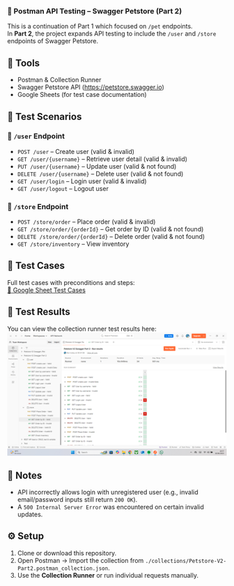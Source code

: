 ### 🐾 Postman API Testing – Swagger Petstore (Part 2)

This is a continuation of Part 1 which focused on `/pet` endpoints.  
In **Part 2**, the project expands API testing to include the `/user` and `/store` endpoints of Swagger Petstore.

## 🔧 Tools
- Postman & Collection Runner
- Swagger Petstore API (https://petstore.swagger.io)
- Google Sheets (for test case documentation)

## 🧪 Test Scenarios
### 🔹 `/user` Endpoint
- `POST /user` – Create user (valid & invalid)
- `GET /user/{username}` – Retrieve user detail (valid & invalid)
- `PUT /user/{username}` – Update user (valid & not found)
- `DELETE /user/{username}` – Delete user (valid & not found)
- `GET /user/login` – Login user (valid & invalid)
- `GET /user/logout` – Logout user

### 🔹 `/store` Endpoint
- `POST /store/order` – Place order (valid & invalid)
- `GET /store/order/{orderId}` – Get order by ID (valid & not found)
- `DELETE /store/order/{orderId}` – Delete order (valid & not found)
- `GET /store/inventory` – View inventory

## 📜 Test Cases
Full test cases with preconditions and steps:  
[📄 Google Sheet Test Cases](https://docs.google.com/spreadsheets/d/1m4I8VpBhFuYC1Q7w5vk_eQcS7_gt-gLM/edit?usp=drivesdk)

## 📸 Test Results
You can view the collection runner test results here:  
![Screenshot – Collection Runner Result](screenshot/test-result-collection.png)

## 📝 Notes
- API incorrectly allows login with unregistered user (e.g., invalid email/password inputs still return `200 OK`).
- A `500 Internal Server Error` was encountered on certain invalid updates.

## ⚙️ Setup

1. Clone or download this repository.
2. Open Postman → Import the collection from `./collections/Petstore-V2-Part2.postman_collection.json`.
3. Use the **Collection Runner** or run individual requests manually.
